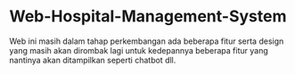# Web-Hospital-Management-System
Web ini masih dalam tahap perkembangan ada beberapa fitur serta design yang masih akan dirombak lagi untuk kedepannya
beberapa fitur yang nantinya akan ditampilkan seperti chatbot dll.
